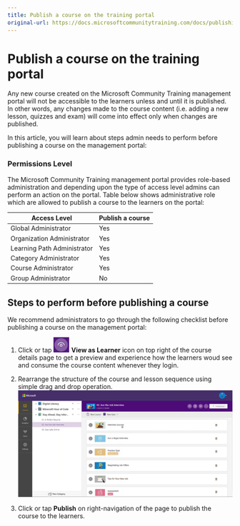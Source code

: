 ```yaml
---
title: Publish a course on the training portal
original-url: https://docs.microsoftcommunitytraining.com/docs/publishing-course
---
```


# Publish a course on the training portal

Any new course created on the Microsoft Community Training management portal will not be accessible to the learners unless and until it is published. In other words, any changes made to the course content (i.e. adding a new lesson, quizzes and exam) will come into effect only when changes are published. 

In this article, you will learn about steps admin needs to perform before publishing a course on the management portal:

### Permissions Level

The Microsoft Community Training  management portal provides role-based administration and depending upon the type of access level admins can perform an action on the portal. Table below shows administrative role which are allowed to publish a course to the learners on the portal:

| Access Level  | Publish a course |
| --- | --- |
| Global Administrator | Yes |
| Organization Administrator | Yes |
| Learning Path Administrator | Yes |
| Category Administrator | Yes |
| Course Administrator | Yes |
| Group Administrator | No |

## Steps to perform before publishing a course

We recommend administrators to go through the following checklist before publishing a course on the management portal:

1.	Click or tap ![View](../../../media/View.png)  **View as Learner** icon on top right of the course details page to get a preview and experience how the learners woud see and consume the course content whenever they login.  

2.	Rearrange the structure of the course and lesson sequence using simple drag and drop operation.
![move courses-final \(003\)](../../../media/move%20courses-final%20%28003%29%281%29.gif?branch=main)

3. Click or tap **Publish** on right-navigation of the page to publish the course to the learners.
